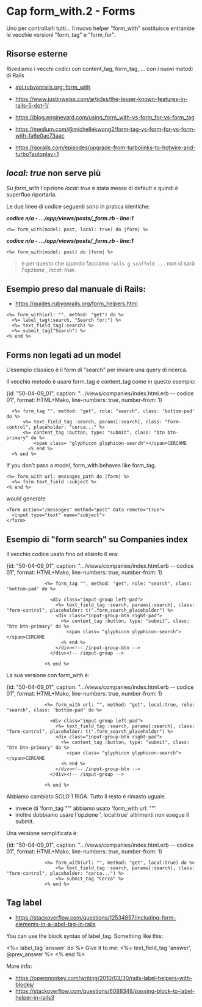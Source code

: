 # <a name="top"></a> Cap form_with.2 - Forms
Uno per controllarli tutti...
Il nuovo helper "form_with" sostituisce entrambe le vecchie versioni "form_tag" e "form_for".



## Risorse esterne

Rivediamo i vecchi codici con content_tag, form_tag, ... con i nuovi metodi di Rails

- [api.rubyonrails.org: form_with](https://api.rubyonrails.org/classes/ActionView/Helpers/FormHelper.html#method-i-form_with)

- https://www.justinweiss.com/articles/the-lesser-known-features-in-rails-5-dot-1/
- https://blog.engineyard.com/using_form_with-vs-form_for-vs-form_tag

- https://medium.com/@michellekwong2/form-tag-vs-form-for-vs-form-with-fa6e0ac73aac
- https://gorails.com/episodes/upgrade-from-turbolinks-to-hotwire-and-turbo?autoplay=1



## *local: true* non serve più

Su *form_with* l'opzione *local: true* è stata messa di default e quindi è superfluo riportarla.

Le due linee di codice seguenti sono in pratica identiche:

***codice n/a - .../app/views/posts/_form.rb - line:1***

```html+erb
<%= form_with(model: post, local: true) do |form| %>
```

***codice n/a - .../app/views/posts/_form.rb - line:1***

```html+erb
<%= form_with(model: post) do |form| %>
```

> è per questo che quando facciamo `rails g scaffold ...` non ci sarà l'opzione *, local: true*.



## Esempio preso dal manuale di Rails:

* https://guides.rubyonrails.org/form_helpers.html

```
<%= form_with(url: "", method: "get") do %>
  <%= label_tag(:search, "Search for:") %>
  <%= text_field_tag(:search) %>
  <%= submit_tag("Search") %>
<% end %>
```




## Forms non legati ad un model

L'esempio classico è il form di "search" per inviare una query di ricerca.

Il vecchio metodo è usare form_tag e content_tag come in questo esempio:

{id: "50-04-09_01", caption: ".../views/companies/index.html.erb -- codice 01", format: HTML+Mako, line-numbers: true, number-from: 1}
```
  <%= form_tag "", method: "get", role: "search", class: 'bottom-pad' do %>
      <%= text_field_tag :search, params[:search], class: "form-control", placeholder: "cerca..." %>
      <%= content_tag :button, type: "submit", class: "btn btn-primary" do %>
          <span class= "glyphicon glyphicon-search"></span>CERCAME
        <% end %>      
  <% end %>
```


If you don't pass a model, form_with behaves like form_tag.

```
<%= form_with url: messages_path do |form| %>
  <%= form.text_field :subject %>
<% end %>
```

would generate

```
<form action="/messages" method="post" data-remote="true">
  <input type="text" name="subject">
</form>
```




## Esempio di "form search" su Companies index

Il vecchio codice usato fino ad elisinfo 6 era:

{id: "50-04-09_01", caption: ".../views/companies/index.html.erb -- codice 01", format: HTML+Mako, line-numbers: true, number-from: 1}
```
              <%= form_tag "", method: "get", role: "search", class: 'bottom-pad' do %>
              
                <div class="input-group left-pad">
                  <%= text_field_tag :search, params[:search], class: "form-control", placeholder: t(".form_search_placeholder") %>
                  <div class="input-group-btn right-pad">
                    <%= content_tag :button, type: "submit", class: "btn btn-primary" do %>
                      <span class= "glyphicon glyphicon-search"></span>CERCAME
                    <% end %>      
                  </div><!-- /input-group-btn -->
                </div><!-- /input-group -->
              
              <% end %>
```

La sua versione con form_with è:

{id: "50-04-09_01", caption: ".../views/companies/index.html.erb -- codice 01", format: HTML+Mako, line-numbers: true, number-from: 1}
```
              <%= form_with url: "", method: "get", local:true, role: "search", class: 'bottom-pad' do %>
              
                <div class="input-group left-pad">
                  <%= text_field_tag :search, params[:search], class: "form-control", placeholder: t(".form_search_placeholder") %>
                  <div class="input-group-btn right-pad">
                    <%= content_tag :button, type: "submit", class: "btn btn-primary" do %>
                      <span class= "glyphicon glyphicon-search"></span>CERCAME
                    <% end %>      
                  </div><!-- /input-group-btn -->
                </div><!-- /input-group -->
              
              <% end %>
```

Abbiamo cambiato SOLO 1 RIGA. Tutto il resto è rimasto uguale.
   - invece di 'form_tag ""' abbiamo usato 'form_with url: ""'
   - inoltre dobbiamo usare l'opzione ', local:true' altrimenti non esegue il submit.


Una versione semplificata è:

{id: "50-04-09_01", caption: ".../views/companies/index.html.erb -- codice 01", format: HTML+Mako, line-numbers: true, number-from: 1}
```
              <%= form_with(url: "", method: "get", local:true) do %>
                  <%= text_field_tag :search, params[:search], class: "form-control", placeholder: "cerca...") %>
                  <%= submit_tag "Cerca" %>
              <% end %>
```



## Tag label

* https://stackoverflow.com/questions/12534857/including-form-elements-in-a-label-tag-in-rails

You can use the block syntax of label_tag. Something like this:

<%= label_tag 'answer' do %>
  Give it to me: <%= text_field_tag 'answer', @prev_answer %>
<% end %>

More info:

* https://openmonkey.com/writing/2010/03/30/rails-label-helpers-with-blocks/
* https://stackoverflow.com/questions/6088348/passing-block-to-label-helper-in-rails3

